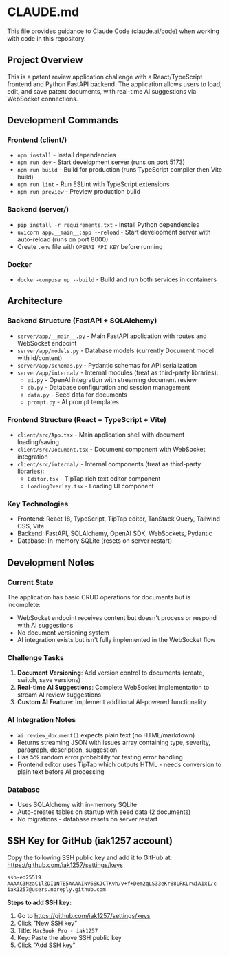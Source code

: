 # CLAUDE.md

This file provides guidance to Claude Code (claude.ai/code) when working with code in this repository.

## Project Overview

This is a patent review application challenge with a React/TypeScript frontend and Python FastAPI backend. The application allows users to load, edit, and save patent documents, with real-time AI suggestions via WebSocket connections.

## Development Commands

### Frontend (client/)
- `npm install` - Install dependencies
- `npm run dev` - Start development server (runs on port 5173)
- `npm run build` - Build for production (runs TypeScript compiler then Vite build)
- `npm run lint` - Run ESLint with TypeScript extensions
- `npm run preview` - Preview production build

### Backend (server/)
- `pip install -r requirements.txt` - Install Python dependencies
- `uvicorn app.__main__:app --reload` - Start development server with auto-reload (runs on port 8000)
- Create `.env` file with `OPENAI_API_KEY` before running

### Docker
- `docker-compose up --build` - Build and run both services in containers

## Architecture

### Backend Structure (FastAPI + SQLAlchemy)
- `server/app/__main__.py` - Main FastAPI application with routes and WebSocket endpoint
- `server/app/models.py` - Database models (currently Document model with id/content)
- `server/app/schemas.py` - Pydantic schemas for API serialization
- `server/app/internal/` - Internal modules (treat as third-party libraries):
  - `ai.py` - OpenAI integration with streaming document review
  - `db.py` - Database configuration and session management
  - `data.py` - Seed data for documents
  - `prompt.py` - AI prompt templates

### Frontend Structure (React + TypeScript + Vite)
- `client/src/App.tsx` - Main application shell with document loading/saving
- `client/src/Document.tsx` - Document component with WebSocket integration
- `client/src/internal/` - Internal components (treat as third-party libraries):
  - `Editor.tsx` - TipTap rich text editor component
  - `LoadingOverlay.tsx` - Loading UI component

### Key Technologies
- Frontend: React 18, TypeScript, TipTap editor, TanStack Query, Tailwind CSS, Vite
- Backend: FastAPI, SQLAlchemy, OpenAI SDK, WebSockets, Pydantic
- Database: In-memory SQLite (resets on server restart)

## Development Notes

### Current State
The application has basic CRUD operations for documents but is incomplete:
- WebSocket endpoint receives content but doesn't process or respond with AI suggestions
- No document versioning system
- AI integration exists but isn't fully implemented in the WebSocket flow

### Challenge Tasks
1. **Document Versioning**: Add version control to documents (create, switch, save versions)
2. **Real-time AI Suggestions**: Complete WebSocket implementation to stream AI review suggestions
3. **Custom AI Feature**: Implement additional AI-powered functionality

### AI Integration Notes
- `ai.review_document()` expects plain text (no HTML/markdown)
- Returns streaming JSON with issues array containing type, severity, paragraph, description, suggestion
- Has 5% random error probability for testing error handling
- Frontend editor uses TipTap which outputs HTML - needs conversion to plain text before AI processing

### Database
- Uses SQLAlchemy with in-memory SQLite
- Auto-creates tables on startup with seed data (2 documents)
- No migrations - database resets on server restart

## SSH Key for GitHub (iak1257 account)

Copy the following SSH public key and add it to GitHub at: https://github.com/iak1257/settings/keys

```
ssh-ed25519 AAAAC3NzaC1lZDI1NTE5AAAAINV6SKJCTKvh/v+f+Dem2qLS33eKr88LRKLrwiA1xI/c iak1257@users.noreply.github.com
```

**Steps to add SSH key:**
1. Go to https://github.com/iak1257/settings/keys
2. Click "New SSH key"
3. Title: `MacBook Pro - iak1257`
4. Key: Paste the above SSH public key
5. Click "Add SSH key"